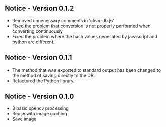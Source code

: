 ## Notice - Version 0.1.2

- Removed unnecessary comments in 'clear-db.js'
- Fixed the problem that conversion is not properly performed when converting continuously
- Fixed the problem where the hash values generated by javascript and python are different.

## Notice - Version 0.1.1

- The method that was exported to standard output has been changed to the method of saving directly to the DB.
- Refactored the Python library.

## Notice - Version 0.1.0

- 3 basic opencv processing
- Reuse with image caching
- Save image
